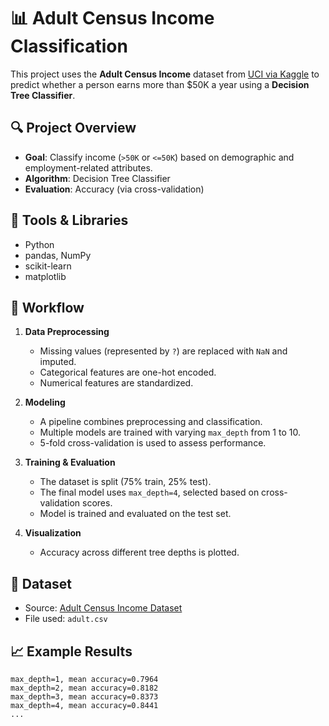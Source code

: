 # 📊 Adult Census Income Classification

This project uses the **Adult Census Income** dataset from [UCI via Kaggle](https://www.kaggle.com/datasets/uciml/adult-census-income) to predict whether a person earns more than \$50K a year using a **Decision Tree Classifier**.

## 🔍 Project Overview

- **Goal**: Classify income (`>50K` or `<=50K`) based on demographic and employment-related attributes.
- **Algorithm**: Decision Tree Classifier  
- **Evaluation**: Accuracy (via cross-validation)

## 🧰 Tools & Libraries

- Python  
- pandas, NumPy  
- scikit-learn  
- matplotlib  

## 🧪 Workflow

1. **Data Preprocessing**
   - Missing values (represented by `?`) are replaced with `NaN` and imputed.
   - Categorical features are one-hot encoded.
   - Numerical features are standardized.

2. **Modeling**
   - A pipeline combines preprocessing and classification.
   - Multiple models are trained with varying `max_depth` from 1 to 10.
   - 5-fold cross-validation is used to assess performance.

3. **Training & Evaluation**
   - The dataset is split (75% train, 25% test).
   - The final model uses `max_depth=4`, selected based on cross-validation scores.
   - Model is trained and evaluated on the test set.

4. **Visualization**
   - Accuracy across different tree depths is plotted.

## 📁 Dataset

- Source: [Adult Census Income Dataset](https://www.kaggle.com/datasets/uciml/adult-census-income)
- File used: `adult.csv`

## 📈 Example Results

```
max_depth=1, mean accuracy=0.7964  
max_depth=2, mean accuracy=0.8182  
max_depth=3, mean accuracy=0.8373  
max_depth=4, mean accuracy=0.8441  
...
```

